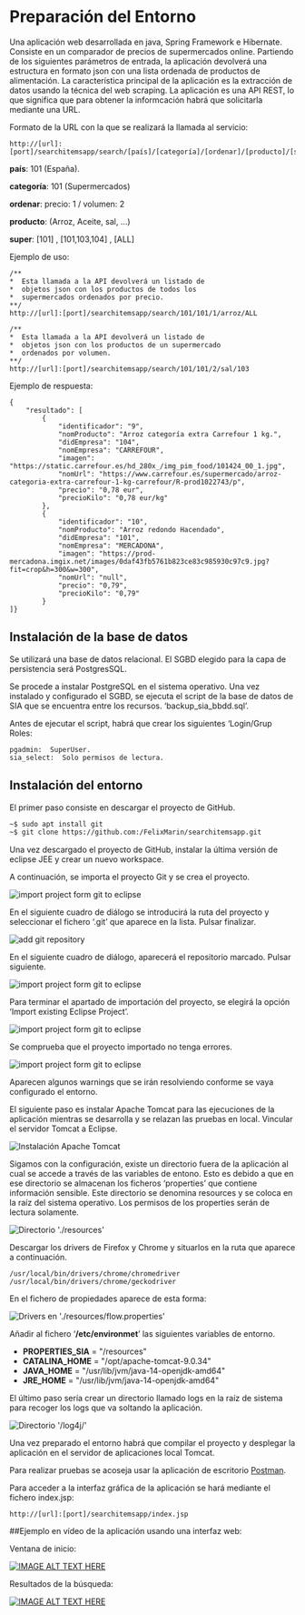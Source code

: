 # Preparación del Entorno

Una aplicación web desarrollada en java, Spring Framework e Hibernate. Consiste en un comparador de precios de supermercados online. Partiendo de los siguientes parámetros de entrada, la aplicación devolverá una estructura en formato json con una lista ordenada de productos de alimentación. La característica principal de la aplicación es la extracción de datos usando la técnica del web scraping.
La aplicación es una API REST, lo que significa que para obtener la informcación habrá que solicitarla mediante una URL.

Formato de la URL con la que se realizará la llamada al servicio:

```console
http://[url]:[port]/searchitemsapp/search/[país]/[categoría]/[ordenar]/[producto]/[super]
```

__país__: 101 (España).

__categoría__: 101 (Supermercados)

__ordenar__: precio: 1 / volumen: 2

__producto__: (Arroz, Aceite, sal, ...)

__super__: [101] , [101,103,104] , [ALL]
 

Ejemplo de uso:

```console
/**
*  Esta llamada a la API devolverá un listado de 
*  objetos json con los productos de todos los 
*  supermercados ordenados por precio. 
**/
http://[url]:[port]/searchitemsapp/search/101/101/1/arroz/ALL
```

```console
/**
*  Esta llamada a la API devolverá un listado de 
*  objetos json con los productos de un supermercado  
*  ordenados por volumen.
**/
http://[url]:[port]/searchitemsapp/search/101/101/2/sal/103
```

Ejemplo de respuesta:

```console
{
    "resultado": [
        {
            "identificador": "9",
            "nomProducto": "Arroz categoría extra Carrefour 1 kg.",
            "didEmpresa": "104",
            "nomEmpresa": "CARREFOUR",
            "imagen": "https://static.carrefour.es/hd_280x_/img_pim_food/101424_00_1.jpg",
            "nomUrl": "https://www.carrefour.es/supermercado/arroz-categoria-extra-carrefour-1-kg-carrefour/R-prod1022743/p",
            "precio": "0,78 eur",
            "precioKilo": "0,78 eur/kg"
        },
        {
            "identificador": "10",
            "nomProducto": "Arroz redondo Hacendado",
            "didEmpresa": "101",
            "nomEmpresa": "MERCADONA",
            "imagen": "https://prod-mercadona.imgix.net/images/0daf43fb5761b823ce83c985930c97c9.jpg?fit=crop&h=300&w=300",
            "nomUrl": "null",
            "precio": "0,79",
            "precioKilo": "0,79"
        }
]}
```



## Instalación de la base de datos 
Se utilizará una base de datos relacional. El SGBD elegido para la capa de persistencia será PostgresSQL. 

Se procede a instalar PostgreSQL en el sistema operativo. Una vez instalado y configurado el SGBD, se ejecuta el script de la base de datos de SIA que se encuentra entre los recursos. ‘backup_sia_bbdd.sql’. 

Antes de ejecutar el script, habrá que crear los siguientes ‘Login/Grup Roles: 

```console
pgadmin:  SuperUser.
sia_select:  Solo permisos de lectura.
```


## Instalación del entorno 
El primer paso consiste en descargar el proyecto de GitHub.  

```bash
~$ sudo apt install git 
~$ git clone https://github.com:/FelixMarin/searchitemsapp.git 
```

Una vez descargado el proyecto de GitHub, instalar la última versión de eclipse JEE y crear un nuevo workspace.  

A continuación, se importa el proyecto Git y se crea el proyecto. 

![import project form git to eclipse](https://github.com/FelixMarin/searchitemsapp/blob/v0.7.0/docimg/000001.png)

En el siguiente cuadro de diálogo se introducirá la ruta del proyecto y seleccionar el fichero ‘.git’ que aparece en la lista. Pulsar finalizar. 

![add git repository](https://github.com/FelixMarin/searchitemsapp/blob/v0.7.0/docimg/000002.png)

En el siguiente cuadro de diálogo, aparecerá el repositorio marcado. Pulsar siguiente. 

![import project form git to eclipse](https://github.com/FelixMarin/searchitemsapp/blob/v0.7.0/docimg/000003.png)

Para terminar el apartado de importación del proyecto, se elegirá la opción ‘Import existing Eclipse Project’.

 ![import project form git to eclipse](https://github.com/FelixMarin/searchitemsapp/blob/v0.7.0/docimg/000004.png)

Se comprueba que el proyecto importado no tenga errores. 

 ![import project form git to eclipse](https://github.com/FelixMarin/searchitemsapp/blob/v0.7.0/docimg/000005.png)

Aparecen algunos warnings que se irán resolviendo conforme se vaya configurado el entorno. 

El siguiente paso es instalar Apache Tomcat para las ejecuciones de la aplicación mientras se desarrolla y se relazan las pruebas en local. Vincular el servidor Tomcat a Eclipse. 

![Instalación Apache Tomcat](https://github.com/FelixMarin/searchitemsapp/blob/v0.7.0/docimg/000006.png)

Sigamos con la configuración, existe un directorio fuera de la aplicación al cual se accede a través de las variables de entono. Esto es debido a que en ese directorio se almacenan los ficheros ‘properties’ que contiene información sensible. Este directorio se denomina resources y se coloca en la raíz del sistema operativo. Los permisos de los properties serán de lectura solamente. 

![Directorio './resources'](https://github.com/FelixMarin/searchitemsapp/blob/v0.7.0/docimg/000007.png)

Descargar los drivers de Firefox y Chrome y situarlos en la ruta que aparece a continuación. 

```console
/usr/local/bin/drivers/chrome/chromedriver 
/usr/local/bin/drivers/chrome/geckodriver 
```

En el fichero de propiedades aparece de esta forma: 

![Drivers en './resources/flow.properties'](https://github.com/FelixMarin/searchitemsapp/blob/v0.7.0/docimg/000008.png)


Añadir al fichero ‘**/etc/environmet**’ las siguientes variables de entorno.  

- **PROPERTIES_SIA** = "/resources" 
- **CATALINA_HOME** = "/opt/apache-tomcat-9.0.34" 
- **JAVA_HOME** = "/usr/lib/jvm/java-14-openjdk-amd64" 
- **JRE_HOME** = "/usr/lib/jvm/java-14-openjdk-amd64" 

El último paso sería crear un directorio llamado logs en la raíz de sistema para recoger los logs que va soltando la aplicación.  

![Directorio '/log4j/'](https://github.com/FelixMarin/searchitemsapp/blob/v0.7.0/docimg/000009.png)

Una vez preparado el entorno habrá que compilar el proyecto y desplegar la aplicación en el servidor de aplicaciones local Tomcat.

Para realizar pruebas se acoseja usar la aplicación de escritorio [Postman](https://www.postman.com/downloads/). 

Para acceder a la interfaz gráfica de la aplicación se hará mediante el fichero index.jsp:

```console
http://[url]:[port]/searchitemsapp/index.jsp
```

##Ejemplo en vídeo de la aplicación usando una interfaz web:

Ventana de inicio:

[![IMAGE ALT TEXT HERE](https://github.com/FelixMarin/searchitemsapp/blob/v0.7.0/docimg/portada-video-0.png)](https://youtu.be/LX-w0rHEKvk)
 
 Resultados de la búsqueda:
 
[![IMAGE ALT TEXT HERE](https://github.com/FelixMarin/searchitemsapp/blob/v0.7.0/docimg/portada-video.png)](https://youtu.be/LX-w0rHEKvk)

